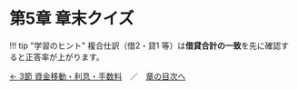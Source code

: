 # 第5章 章末クイズ

<div id="quiz-ch05"
     data-quiz-src="../quizzes/ch05.json"
     data-quiz-id="ch05"
     data-accounts-src="../assets/data/accounts.ch05.json"></div>

!!! tip "学習のヒント"
複合仕訳（借2・貸1 等）は**借貸合計の一致**を先に確認すると正答率が上がります。

[← 3節 資金移動・利息・手数料](03-transfers.md)　／　[章の目次へ](index.md)
